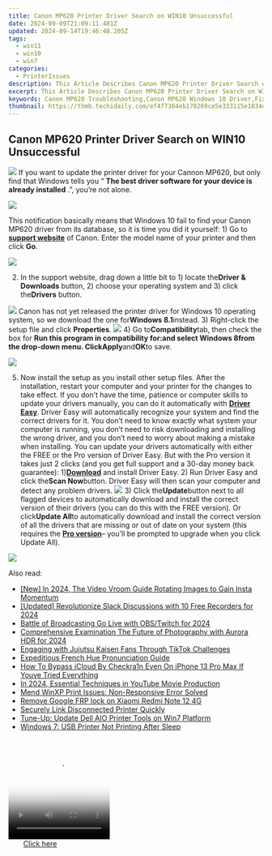 ```yaml
---
title: Canon MP620 Printer Driver Search on WIN10 Unsuccessful
date: 2024-09-09T21:09:11.481Z
updated: 2024-09-14T19:46:48.205Z
tags:
  - win11
  - win10
  - win7
categories:
  - PrinterIssues
description: This Article Describes Canon MP620 Printer Driver Search on WIN10 Unsuccessful
excerpt: This Article Describes Canon MP620 Printer Driver Search on WIN10 Unsuccessful
keywords: Canon MP620 Troubleshooting,Canon MP620 Windows 10 Driver,Fixing Canon MP620 Printing Errors,Downloadable Canon MP620 Drivers for WIN10,Resolving Printer Connection Issues on WIN10,Support Guide,Update Canon MP620 Driver in Windows 10
thumbnail: https://thmb.techidaily.com/ef4f7364eb178269ce5e333115e1834d8d6af4b37108b148f724431123b9f7ea.jpg
---
```


## Canon MP620 Printer Driver Search on WIN10 Unsuccessful

![](https://images.drivereasy.com/wp-content/uploads/2016/11/canon-pixma-mo620.jpg)  If you want to update the printer driver for your Cannon MP620, but only find that Windows tells you “   **The best driver software for your device is already installed** .”, you’re not alone.

![](https://images.drivereasy.com/wp-content/uploads/2016/11/the-best-driver-software-for-your-device-is-already-installed-2.jpg)

This notification basically means that Windows 10 fail to find your Canon MP620 driver from its database, so it is time you did it yourself: 1) Go to [**support website**](https://www.usa.canon.com/internet/portal/us/home/support) of Canon. Enter the model name of your printer and then click **Go**.

![](https://images.drivereasy.com/wp-content/uploads/2016/11/name-of-the-printer.jpg)

 2) In the support website, drag down a little bit to 1) locate the**Driver & Downloads** button, 2) choose your operating system and 3) click the**Drivers** button.

![](https://images.drivereasy.com/wp-content/uploads/2016/11/pixma-mp620-driver-download-600x375.jpg) Canon has not yet released the printer driver for Windows 10 operating system, so we download the one for**Windows 8.1**instead. 3) Right-click the setup file and click **Properties**. ![](https://images.drivereasy.com/wp-content/uploads/2016/11/properties-setup.jpg) 4) Go to**Compatibility**tab, then check the box for **Run this program in compatibility for:**and select **Windows 8**from the drop-down menu. Click**Apply**and**OK**to save.

![](https://images.drivereasy.com/wp-content/uploads/2016/11/run-this-program-in-compatibility-for-compatibility-mode.jpg)

5) Now install the setup as you install other setup files. After the installation, restart your computer and your printer for the changes to take effect. If you don’t have the time, patience or computer skills to update your drivers manually, you can do it automatically with [**Driver Easy**](https://tools.techidaily.com/drivereasy/download/). Driver Easy will automatically recognize your system and find the correct drivers for it. You don’t need to know exactly what system your computer is running, you don’t need to risk downloading and installing the wrong driver, and you don’t need to worry about making a mistake when installing. You can update your drivers automatically with either the FREE or the Pro version of Driver Easy. But with the Pro version it takes just 2 clicks (and you get full support and a 30-day money back guarantee): 1)[**Download**](https://tools.techidaily.com/drivereasy/download/) and install Driver Easy. 2) Run Driver Easy and click the**Scan Now**button. Driver Easy will then scan your computer and detect any problem drivers. ![](https://images.drivereasy.com/wp-content/uploads/2017/04/img_58e761c841d8e.png) 3) Click the**Update**button next to all flagged devices to automatically download and install the correct version of their drivers (you can do this with the FREE version). Or click**Update All**to automatically download and install the correct version of all the drivers that are missing or out of date on your system (this requires the [**Pro version**](https://tools.techidaily.com/drivereasy/download/)– you’ll be prompted to upgrade when you click Update All).

![](https://images.drivereasy.com/wp-content/uploads/2017/04/img_58e7622d68cb0.jpg)

<ins class="adsbygoogle"
     style="display:block"
     data-ad-format="autorelaxed"
     data-ad-client="ca-pub-7571918770474297"
     data-ad-slot="1223367746"></ins>

<ins class="adsbygoogle"
     style="display:block"
     data-ad-client="ca-pub-7571918770474297"
     data-ad-slot="8358498916"
     data-ad-format="auto"
     data-full-width-responsive="true"></ins>

<span class="atpl-alsoreadstyle">Also read:</span>
<div><ul>
<li><a href="https://instagram-video-files.techidaily.com/new-in-2024-the-video-vroom-guide-rotating-images-to-gain-insta-momentum/"><u>[New] In 2024, The Video Vroom Guide Rotating Images to Gain Insta Momentum</u></a></li>
<li><a href="https://digital-screen-recording.techidaily.com/updated-revolutionize-slack-discussions-with-10-free-recorders-for-2024/"><u>[Updated] Revolutionize Slack Discussions with 10 Free Recorders for 2024</u></a></li>
<li><a href="https://screen-activity-recording.techidaily.com/battle-of-broadcasting-go-live-with-obstwitch-for-2024/"><u>Battle of Broadcasting Go Live with OBS/Twitch for 2024</u></a></li>
<li><a href="https://extra-information.techidaily.com/comprehensive-examination-the-future-of-photography-with-aurora-hdr-for-2024/"><u>Comprehensive Examination The Future of Photography with Aurora HDR for 2024</u></a></li>
<li><a href="https://tiktok-videos.techidaily.com/engaging-with-jujutsu-kaisen-fans-through-tiktok-challenges/"><u>Engaging with Jujutsu Kaisen Fans Through TikTok Challenges</u></a></li>
<li><a href="https://mondly-stories.techidaily.com/expeditious-french-hue-pronunciation-guide/"><u>Expeditious French Hue Pronunciation Guide</u></a></li>
<li><a href="https://activate-lock.techidaily.com/how-to-bypass-icloud-by-checkra1n-even-on-iphone-13-pro-max-if-youve-tried-everything-by-drfone-ios/"><u>How To Bypass iCloud By Checkra1n Even On iPhone 13 Pro Max If Youve Tried Everything</u></a></li>
<li><a href="https://youtube-clips.techidaily.com/in-2024-essential-techniques-in-youtube-movie-production/"><u>In 2024, Essential Techniques in YouTube Movie Production</u></a></li>
<li><a href="https://printer-issues.techidaily.com/mend-winxp-print-issues-non-responsive-error-solved/"><u>Mend WinXP Print Issues: Non-Responsive Error Solved</u></a></li>
<li><a href="https://techidaily.com/remove-google-frp-lock-on-xiaomi-redmi-note-12-4g-by-drfone-android-unlock-remove-google-frp/"><u>Remove Google FRP lock on Xiaomi Redmi Note 12 4G</u></a></li>
<li><a href="https://printer-issues.techidaily.com/securely-link-disconnected-printer-quickly/"><u>Securely Link Disconnected Printer Quickly</u></a></li>
<li><a href="https://printer-issues.techidaily.com/tune-up-update-dell-aio-printer-tools-on-win7-platform/"><u>Tune-Up: Update Dell AIO Printer Tools on Win7 Platform</u></a></li>
<li><a href="https://printer-issues.techidaily.com/windows-7-usb-printer-not-printing-after-sleep/"><u>Windows 7: USB Printer Not Printing After Sleep</u></a></li>
</ul></div>

<!-- affiliate ads begin -->
<span id="1374819">
					<video width="200" height="200" style="cursor:pointer"
           poster="//a.impactradius-go.com/display-clicktoplayimage/1374819.png"
           onclick="if(!this.playClicked){this.play();this.setAttribute('controls',true);this.playClicked=true;}">
	   <source src="//a.impactradius-go.com/display-ad/15852-1374819">
	   <img src="//a.impactradius-go.com/display-clicktoplayimage/1374819.png" style="border: none; height: 100%; width: 100%; object-fit: contain">
	</video>
	<div style="width:125px;text-align:center"><a href="javascript:window.open(decodeURIComponent('https%3A%2F%2Fthefitville.pxf.io%2Fc%2F5597632%2F1374819%2F15852'), '_blank');void(0);">Click here</a></div>
</span>
<img height="0" width="0" src="https://imp.pxf.io/i/5597632/1374819/15852" style="position:absolute;visibility:hidden;" border="0" />
<!-- affiliate ads end -->

